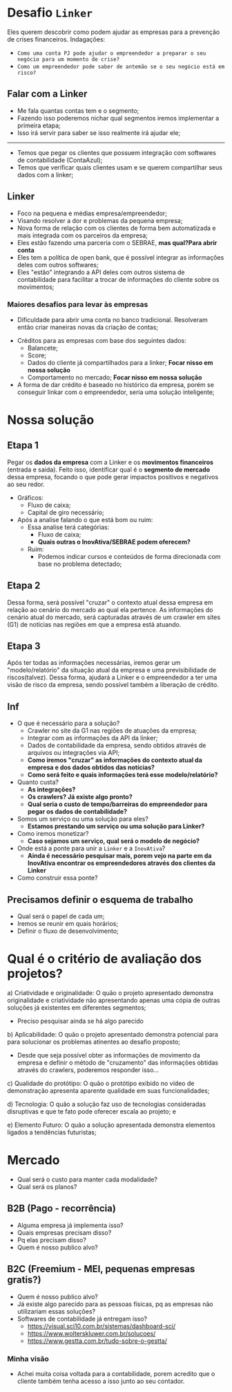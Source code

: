 # Desafio `Linker`

Eles querem descobrir como podem ajudar as empresas para a prevenção de crises financeiros. Indagações:

- `Como uma conta PJ pode ajudar o empreendedor a preparar o seu negócio para um momento de crise?`
- `Como um empreendedor pode saber de antemão se o seu negócio está em risco?`

## Falar com a Linker

- Me fala quantas contas tem e o segmento;
- Fazendo isso poderemos nichar qual segmentos iremos implementar a primeira etapa;
- Isso irá servir para saber se isso realmente irá ajudar ele;

---

- Temos que pegar os clientes que possuem integração com softwares de contabilidade (ContaAzul);
- Temos que verificar quais clientes usam e se querem compartilhar seus dados com a linker;

## Linker

- Foco na pequena e médias empresa/empreendedor;
- Visando resolver a dor e problemas da pequena empresa;
- Nova forma de relação com os clientes de forma bem automatizada e mais integrada com os parceiros da empresa;
- Eles estão fazendo uma parceria com o SEBRAE, **mas qual?Para abrir conta**
- Eles tem a política de open bank, que é possível integrar as informações deles com outros softwares;
- Eles "estão" integrando a API deles com outros sistema de contabilidade para facilitar a trocar de informações do cliente sobre os movimentos;

### Maiores desafios para levar às empresas

- Dificuldade para abrir uma conta no banco tradicional. Resolveram então criar maneiras novas da criação de contas;
<!-- - Como essa empresa consegue contratar serviços no mundo digital através de cartão de crédito. Resolveram criar uma conta com cartão de crédito sem análise de credito; -->
- Créditos para as empresas com base dos seguintes dados:
  - Balancete;
  - Score;
  - Dados do cliente já compartilhados para a linker; **Focar nisso em nossa solução**
  - Comportamento no mercado; **Focar nisso em nossa solução**
- A forma de dar crédito é baseado no histórico da empresa, porém se conseguir linkar com o empreendedor, seria uma solução inteligente;

# Nossa solução

## Etapa 1

Pegar os **dados da empresa** com a Linker e os **movimentos financeiros** (entrada e saida). Feito isso, identificar qual é o **segmento de mercado** dessa empresa, focando o que pode gerar impactos positivos e negativos ao seu redor.

- Gráficos:
  - Fluxo de caixa;
  - Capital de giro necessário;
- Após a analise falando o que está bom ou ruim:
  - Essa analise terá categórias:
    - Fluxo de caixa;
    - **Quais outras o InovAtiva/SEBRAE podem oferecem?**
  - Ruim:
    - Podemos indicar cursos e conteúdos de forma direcionada com base no problema detectado;

## Etapa 2

Dessa forma, será possível "cruzar" o contexto atual dessa empresa em relação ao cenário do mercado ao qual ela pertence. As informações do cenário atual do mercado, será capturadas através de um crawler em sites (G1) de notícias nas regiões em que a empresa está atuando.

## Etapa 3

Após ter todas as informações necessárias, iremos gerar um "modelo/relatório" da situação atual da empresa e uma previsibilidade de riscos(talvez). Dessa forma, ajudará a Linker e o empreendedor a ter uma visão de risco da empresa, sendo possível também a liberação de crédito.

## Inf

- O que é necessário para a solução?
  - Crawler no site da G1 nas regiões de atuações da empresa;
  - Integrar com as informações da API da linker;
  - Dados de contabilidade da empresa, sendo obtidos através de arquivos ou integrações via API;
  - **Como iremos "cruzar" as informações do contexto atual da empresa e dos dados obtidos das notícias?**
  - **Como será feito e quais informações terá esse modelo/relatório?**
- Quanto custa?
  - **As integrações?**
  - **Os crawlers? Já existe algo pronto?**
  - **Qual seria o custo de tempo/barreiras do empreendedor para pegar os dados de contabilidade?**
- Somos um serviço ou uma solução para eles?
  - **Estamos prestando um serviço ou uma solução para Linker?**
- Como iremos monetizar?
  - **Caso sejamos um serviço, qual será o modelo de negócio?**
- Onde está a ponte para unir a `Linker` e a `InovAtiva`?
  - **Ainda é necessário pesquisar mais, porem vejo na parte em da InovAtiva encontrar os empreendedores através dos clientes da Linker**
- Como construir essa ponte?

## Precisamos definir o esquema de trabalho

- Qual será o papel de cada um;
- Iremos se reunir em quais horários;
- Definir o fluxo de desenvolvimento;

# Qual é o critério de avaliação dos projetos?

a) Criatividade e originalidade: O quão o projeto apresentado demonstra originalidade e criatividade não apresentando apenas uma cópia de outras soluções já existentes em diferentes segmentos;

- Preciso pesquisar ainda se há algo parecido

b) Aplicabilidade: O quão o projeto apresentado demonstra potencial para para solucionar os problemas atinentes ao desafio proposto;

- Desde que seja possível obter as informações de movimento da empresa e definir o método de "cruzamento" das informações obtidas através do crawlers, poderemos responder isso...

c) Qualidade do protótipo: O quão o protótipo exibido no vídeo de demonstração apresenta aparente qualidade em suas funcionalidades;

d) Tecnologia: O quão a solução faz uso de tecnologias consideradas disruptivas e que te fato pode oferecer escala ao projeto; e

e) Elemento Futuro: O quão a solução apresentada demonstra elementos ligados a tendências futuristas;

# Mercado

- Qual será o custo para manter cada modalidade?
- Qual será os planos?

## B2B (Pago - recorrência)

- Alguma empresa já implementa isso?
- Quais empresas precisam disso?
- Pq elas precisam disso?
- Quem é nosso publico alvo?

## B2C (Freemium - MEI, pequenas empresas gratis?)

- Quem é nosso publico alvo?
- Já existe algo parecido para as pessoas físicas, pq as empresas não utilizariam essas soluções?
- Softwares de contabilidade já entregam isso?
  - https://visual.sci10.com.br/sistemas/dashboard-sci/
  - https://www.wolterskluwer.com.br/solucoes/
  - https://www.gestta.com.br/tudo-sobre-o-gestta/

### Minha visão

- Achei muita coisa voltada para a contabilidade, porem acredito que o cliente também tenha acesso a isso junto ao seu contador.
